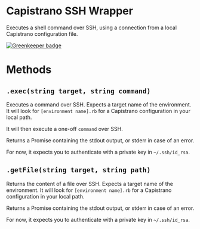 # Capistrano SSH Wrapper
Executes a shell command over SSH, using a connection from a local Capistrano configuration file.

[![Greenkeeper badge](https://badges.greenkeeper.io/grrr-amsterdam/capistrano-ssh-wrapper.svg)](https://greenkeeper.io/)


# Methods
## `.exec(string target, string command)`
Executes a command over SSH.
Expects a target name of the environment.
It will look for `[environment name].rb` for a Capistrano configuration in your local path.

It will then execute a one-off `command` over SSH.

Returns a Promise containing the stdout output, or stderr in case of an error.

For now, it expects you to authenticate with a private key in `~/.ssh/id_rsa`.

## `.getFile(string target, string path)`
Returns the content of a file over SSH.
Expects a target name of the environment.
It will look for `[environment name].rb` for a Capistrano configuration in your local path.

Returns a Promise containing the stdout output, or stderr in case of an error.

For now, it expects you to authenticate with a private key in `~/.ssh/id_rsa`.
